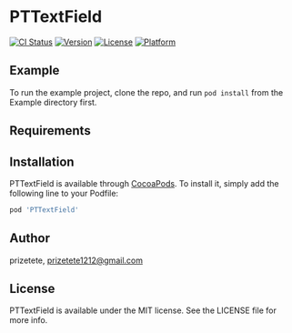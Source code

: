 # PTTextField

[![CI Status](https://img.shields.io/travis/prizetete/PTTextField.svg?style=flat)](https://travis-ci.org/prizetete/PTTextField)
[![Version](https://img.shields.io/cocoapods/v/PTTextField.svg?style=flat)](https://cocoapods.org/pods/PTTextField)
[![License](https://img.shields.io/cocoapods/l/PTTextField.svg?style=flat)](https://cocoapods.org/pods/PTTextField)
[![Platform](https://img.shields.io/cocoapods/p/PTTextField.svg?style=flat)](https://cocoapods.org/pods/PTTextField)

## Example

To run the example project, clone the repo, and run `pod install` from the Example directory first.

## Requirements

## Installation

PTTextField is available through [CocoaPods](https://cocoapods.org). To install
it, simply add the following line to your Podfile:

```ruby
pod 'PTTextField'
```

## Author

prizetete, prizetete1212@gmail.com

## License

PTTextField is available under the MIT license. See the LICENSE file for more info.
